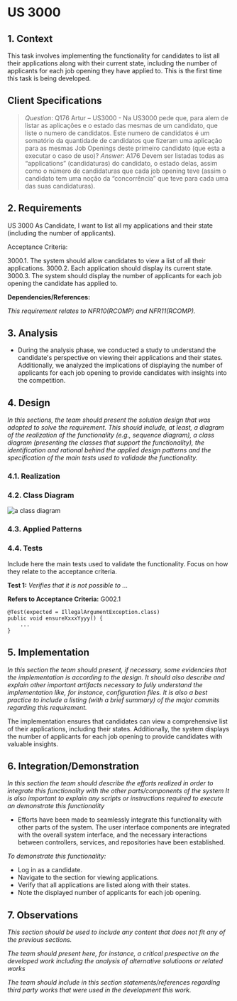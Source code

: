 # US 3000

## 1. Context

This task involves implementing the functionality for candidates to list all their applications 
along with their current state, including the number of applicants for each job opening they have applied to. 
This is the first time this task is being developed.

## Client Specifications

> *Question*: Q176 Artur – US3000 - Na US3000 pede que, para alem de listar as aplicações
>e o estado das mesmas de um candidato, que liste o numero de candidatos.
>Este numero de candidatos é um somatório da quantidade de candidatos que
>fizeram uma aplicação para as mesmas Job Openings deste primeiro
>candidato (que esta a executar o caso de uso)?
> *Answer*: A176 Devem ser listadas todas as “applications” (candidaturas) do candidato, o estado
>delas, assim como o número de candidaturas que cada job opening teve (assim o
>candidato tem uma noção da “concorrência” que teve para cada uma das suas
>candidaturas).

## 2. Requirements

US 3000 As Candidate, I want to list all my applications and their state (including the number of applicants).

Acceptance Criteria:

3000.1. The system should allow candidates to view a list of all their applications.
3000.2. Each application should display its current state.
3000.3. The system should display the number of applicants for each job opening the candidate has applied to.

**Dependencies/References:**

*This requirement relates to NFR10(RCOMP) and NFR11(RCOMP).*

## 3. Analysis

* During the analysis phase, we conducted a study to understand the candidate's perspective on 
viewing their applications and their states. Additionally, we analyzed the implications of displaying 
the number of applicants for each job opening to provide candidates with insights into the competition.

## 4. Design

*In this sections, the team should present the solution design that was adopted to solve the requirement. This should include, at least, a diagram of the realization of the functionality (e.g., sequence diagram), a class diagram (presenting the classes that support the functionality), the identification and rational behind the applied design patterns and the specification of the main tests used to validade the functionality.*

### 4.1. Realization

### 4.2. Class Diagram

![a class diagram](class-diagram-01.svg "A Class Diagram")

### 4.3. Applied Patterns

### 4.4. Tests

Include here the main tests used to validate the functionality. Focus on how they relate to the acceptance criteria.

**Test 1:** *Verifies that it is not possible to ...*

**Refers to Acceptance Criteria:** G002.1


```
@Test(expected = IllegalArgumentException.class)
public void ensureXxxxYyyy() {
	...
}
````

## 5. Implementation

*In this section the team should present, if necessary, some evidencies that the implementation is according to the design. It should also describe and explain other important artifacts necessary to fully understand the implementation like, for instance, configuration files.*
*It is also a best practice to include a listing (with a brief summary) of the major commits regarding this requirement.*

The implementation ensures that candidates can view a comprehensive list of their applications, 
including their states. Additionally, the system displays the number of applicants for each job opening to 
provide candidates with valuable insights.



## 6. Integration/Demonstration

*In this section the team should describe the efforts realized in order to integrate this functionality with the other parts/components of the system*
*It is also important to explain any scripts or instructions required to execute an demonstrate this functionality*

* Efforts have been made to seamlessly integrate this functionality with other parts of the system. 
The user interface components are integrated with the overall system interface, 
and the necessary interactions between controllers, services, and repositories have been established.

*To demonstrate this functionality:*

- Log in as a candidate.
- Navigate to the section for viewing applications.
- Verify that all applications are listed along with their states.
- Note the displayed number of applicants for each job opening.

## 7. Observations

*This section should be used to include any content that does not fit any of the previous sections.*

*The team should present here, for instance, a critical prespective on the developed work including the analysis of alternative solutioons or related works*

*The team should include in this section statements/references regarding third party works that were used in the development this work.*